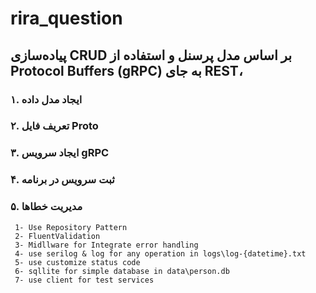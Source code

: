 # rira_question
##  پیاده‌سازی  CRUD بر اساس مدل پرسنل و استفاده از Protocol Buffers (gRPC) به جای REST، 

### ۱. ایجاد مدل داده
### ۲. تعریف فایل Proto
### ۳. ایجاد سرویس gRPC
### ۴. ثبت سرویس در برنامه
### ۵. مدیریت خطاها
     1- Use Repository Pattern
     2- FluentValidation
     3- Midllware for Integrate error handling
     4- use serilog & log for any operation in logs\log-{datetime}.txt
     5- use customize status code 
     6- sqllite for simple database in data\person.db
     7- use client for test services
    
